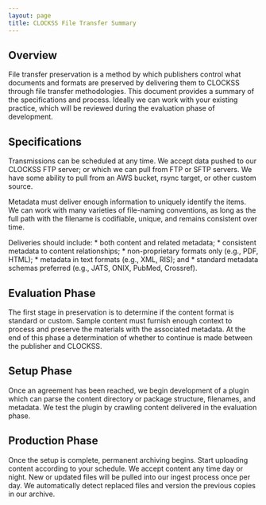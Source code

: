 ```yaml
---
layout: page
title: CLOCKSS File Transfer Summary
---
```



## Overview

File transfer preservation is a method by which publishers control what documents and formats are preserved by delivering them to CLOCKSS through file transfer methodologies. This document provides a summary of the specifications and process. Ideally we can work with your existing practice, which will be reviewed during the evaluation phase of development.


## Specifications

Transmissions can be scheduled at any time. We accept data pushed to our CLOCKSS FTP server; or which we can pull from FTP or SFTP servers. We have some ability to pull from an AWS bucket, rsync target, or other custom source.

Metadata must deliver enough information to uniquely identify the items. We can work with many varieties of file-naming conventions, as long as the full path with the filename is codifiable, unique, and remains consistent over time. 



Deliveries should include:
    *   both content and related metadata; 
    *   consistent metadata to content relationships;
    *   non-proprietary formats only (e.g., PDF, HTML); 
    *   metadata in text formats (e.g., XML, RIS); and 
    *   standard metadata schemas preferred (e.g., JATS, ONIX, PubMed, Crossref).


## Evaluation Phase

The first stage in preservation is to determine if the content format is standard or custom. Sample content must furnish enough context to process and preserve the materials with the associated metadata. At the end of this phase a determination of whether to continue is made between the publisher and CLOCKSS.


## Setup Phase

Once an agreement has been reached, we begin development of a plugin which can parse the content directory or package structure, filenames, and metadata. We test the plugin by crawling content delivered in the evaluation phase. 


## Production Phase

Once the setup is complete, permanent archiving begins. Start uploading content according to your schedule. We accept content any time day or night. New or updated files will be pulled into our ingest process once per day. We automatically detect replaced files and version the previous copies in our archive.


